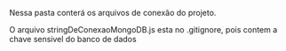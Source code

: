 Nessa pasta conterá os arquivos de conexão do projeto.

O arquivo stringDeConexaoMongoDB.js esta no .gitignore, pois contem a chave sensivel do banco de dados